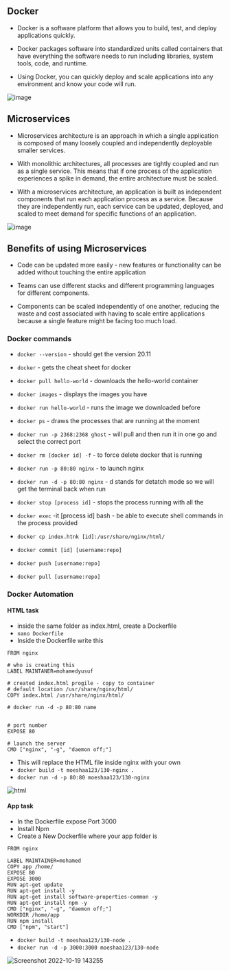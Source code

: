 ## Docker

- Docker is a software platform that allows you to build, test, and deploy applications quickly.

- Docker packages software into standardized units called containers that have everything the software needs to run including libraries, system tools, code, and runtime.

- Using Docker, you can quickly deploy and scale applications into any environment and know your code will run.

![image](https://user-images.githubusercontent.com/106158041/203054546-0470ce40-0a17-4a30-898d-1e5c21af00f2.png)


## Microservices

- Microservices architecture is an approach in which a single application is composed of many loosely coupled and independently deployable smaller services.

- With monolithic architectures, all processes are tightly coupled and run as a single service. This means that if one process of the application experiences a spike in demand, the entire architecture must be scaled.

- With a microservices architecture, an application is built as independent components that run each application process as a service. Because they are independently run, each service can be updated, deployed, and scaled to meet demand for specific functions of an application.


![image](https://user-images.githubusercontent.com/106158041/203054387-c2c175a5-589b-490a-bef1-6e31d7b8d25f.png)

## Benefits of using Microservices

- Code can be updated more easily - new features or functionality can be added without touching the entire application

- Teams can use different stacks and different programming languages for different components.

- Components can be scaled independently of one another, reducing the waste and cost associated with having to scale entire applications because a single feature might be facing too much load.

### Docker commands

- `docker --version` - should get the version 20.11
- `docker` - gets the cheat sheet for docker
- `docker pull hello-world` - downloads the hello-world container
- `docker images` - displays the images you have
- `docker run hello-world` - runs the image we downloaded before
- `docker ps` - draws the processes that are running at the moment
- `docker run -p 2368:2368 ghost` - will pull and then run it in one go and select the correct port
- `docker rm [docker id] -f` - to force delete docker that is running
- `docker run -p 80:80 nginx` - to launch nginx
- `docker run -d -p 80:80 nginx` - d stands for detatch mode so we will get the terminal back when run
- `docker stop [process id]` - stops the process running with all the
- `docker exec` -it [process id] bash - be able to execute shell commands in the process provided

- `docker cp index.htnk [id]:/usr/share/nginx/html/`
- `docker commit [id] [username:repo]`
- `docker push [username:repo]`
- `docker pull [username:repo]`

### Docker Automation
#### HTML task
- inside the same folder as index.html, create a Dockerfile
- `nano Dockerfile`
- Inside the Dockerfile write this
```
FROM nginx

# who is creating this
LABEL MAINTANER=mohamedyusuf

# created index.html progile - copy to container
# default location /usr/share/nginx/html/
COPY index.html /usr/share/nginx/html/

# docker run -d -p 80:80 name


# port number
EXPOSE 80

# launch the server
CMD ["nginx", "-g", "daemon off;"]
```
- This will replace the HTML file inside nginx with your own
- `docker build -t moeshaa123/130-nginx .` 
- `docker run -d -p 80:80 moeshaa123/130-nginx`

![html](https://user-images.githubusercontent.com/106158041/203329542-23b7c17e-d96e-428a-91c4-874d78b4068c.png)


#### App task

- In the Dockerfile expose Port 3000
- Install Npm
- Create a New Dockerfile where your app folder is
```
FROM nginx

LABEL MAINTAINER=mohamed
COPY app /home/
EXPOSE 80
EXPOSE 3000
RUN apt-get update
RUN apt-get install -y
RUN apt-get install software-properties-common -y
RUN apt-get install npm -y
CMD ["nginx", "-g", "daemon off;"]
WORKDIR /home/app
RUN npm install
CMD ["npm", "start"]
```
- `docker build -t moeshaa123/130-node .`
- `docker run -d -p 3000:3000 moeshaa123/130-node`

![Screenshot 2022-10-19 143255](https://user-images.githubusercontent.com/106158041/203329630-23c5efe8-8b15-4ff3-839e-efcf978409ac.png)

